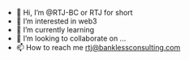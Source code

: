 - 👋 Hi, I’m @RTJ-BC or RTJ for short
- 👀 I’m interested in web3
- 🌱 I’m currently learning 
- 💞️ I’m looking to collaborate on ...
- 📫 How to reach me rtj@banklessconsulting.com

<!---
RTJ-BC/RTJ-BC is a ✨ special ✨ repository because its `README.md` (this file) appears on your GitHub profile.
You can click the Preview link to take a look at your changes.
--->
